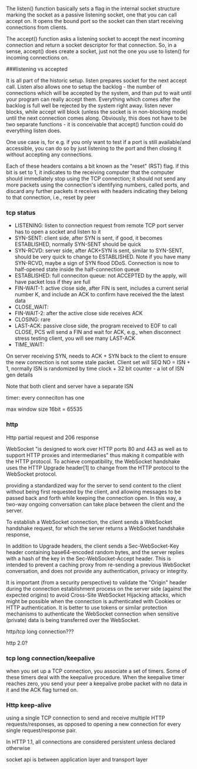 The listen() function basically sets a flag in the internal socket structure marking the socket as a passive listening socket, one that you can call accept on. It opens the bound port so the socket can then start receiving connections from clients.

The accept() function asks a listening socket to accept the next incoming connection and return a socket descriptor for that connection. So, in a sense,  accept() does create a socket, just not the one you use to listen() for incoming connections on.

###listening vs accepted

It is all part of the historic setup. listen prepares socket for the next accept call. Listen also allows one to setup the backlog - the number of connections which will be accepted by the system, and than put to wait until your program can really accept them. Everything which comes after the backlog is full well be rejected by the system right away. listen never blocks, while accept will block (unless the socket is in non-blocking mode) until the next connection comes along. Obviously, this does not have to be two separate functions - it is conceivable that accept() function could do everything listen does.

One use case is, for e.g. if you only want to test if a port is still available/and accessible, you can do so by just listening to the port and then closing it without accepting any connections.

Each of these headers contains a bit known as the "reset" (RST) flag.  if this bit is set to 1, it indicates to the receiving computer that the computer should immediately stop using the TCP connection; it should not send any more packets using the connection's identifying numbers, called ports, and discard any further packets it receives with headers indicating they belong to that connection, i.e., reset by peer

### tcp status
* LISTENING: listen to connection request from remote TCP port server has to open a socket and listen to it 
* SYN-SENT: client side, after SYN is sent, if good, it becomes ESTABLISHED, normally SYN-SENT should be quick
* SYN-RCVD: server side, after ACK+SYN is sent, similar to SYN-SENT, should be very quick to change to ESTABLISHED. Note if you have many SYN-RCVD, maybe a sign of SYN flood DDoS. Connection is now to half-opened state inside the half-connection queue 
* ESTABLISHED: full conneciton queue: not ACCEPTED by the apply, will have packet loss if they are full 
* FIN-WAIT-1: active close side, after FIN is sent, includes a current serial number K, and include an ACK to confirm have received the the latest data
* CLOSE_WAIT: 
* FIN-WAIT-2: after the active close side receives ACK 
* CLOSING: rare
* LAST-ACK: passive close side, the program received to EOF to call CLOSE, PCS will send a FIN and wait for ACK, e.g., when disconnect stress testing client, you will see many LAST-ACK
* TIME_WAIT: 

On server receiving SYN, needs to ACK + SYN back to the client to ensure the new connection is not some stale packet. Client set will SEQ NO  = ISN + 1, normally ISN is randomized by time clock + 32 bit counter - a lot of ISN gen details

Note that both client and server have a separate ISN

timer: every conneciton has one

max window size 16bit = 65535


### http

Http partial request and 206 response


WebSocket "is designed to work over HTTP ports 80 and 443 as well as to support HTTP proxies and intermediaries" thus making it compatible with the HTTP protocol. To achieve compatibility, the WebSocket handshake uses the HTTP Upgrade header[1] to change from the HTTP protocol to the WebSocket protocol.

providing a standardized way for the server to send content to the client without being first requested by the client, and allowing messages to be passed back and forth while keeping the connection open. In this way, a two-way ongoing conversation can take place between the client and the server.

To establish a WebSocket connection, the client sends a WebSocket handshake request, for which the server returns a WebSocket handshake response,

In addition to Upgrade headers, the client sends a Sec-WebSocket-Key header containing base64-encoded random bytes, and the server replies with a hash of the key in the Sec-WebSocket-Accept header. This is intended to prevent a caching proxy from re-sending a previous WebSocket conversation, and does not provide any authentication, privacy or integrity.

It is important (from a security perspective) to validate the "Origin" header during the connection establishment process on the server side (against the expected origins) to avoid Cross-Site WebSocket Hijacking attacks, which might be possible when the connection is authenticated with Cookies or HTTP authentication. It is better to use tokens or similar protection mechanisms to authenticate the WebSocket connection when sensitive (private) data is being transferred over the WebSocket.

http/tcp long connection???

http 2.0?


### tcp long connection/keepalive
when you set up a TCP connection, you associate a set of timers. Some of these timers deal with the keepalive procedure. When the keepalive timer reaches zero, you send your peer a keepalive probe packet with no data in it and the ACK flag turned on.

### Http keep-alive

using a single TCP connection to send and receive multiple HTTP requests/responses, as opposed to opening a new connection for every single request/response pair.

In HTTP 1.1, all connections are considered persistent unless declared otherwise

socket api is between application layer and transport layer
